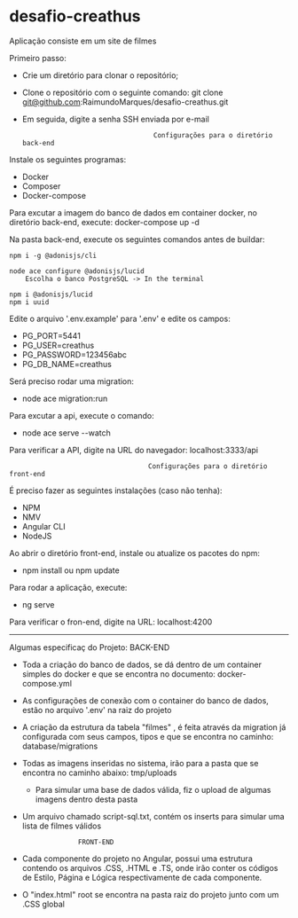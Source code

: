 # desafio-creathus
Aplicação consiste em um site de filmes

Primeiro passo:
- Crie um diretório para clonar o repositório;
- Clone o repositório com o seguinte comando:
	git clone git@github.com:RaimundoMarques/desafio-creathus.git

- Em seguida, digite a senha SSH enviada por e-mail

                                       Configurações para o diretório back-end

Instale os seguintes programas:
- Docker
- Composer
- Docker-compose

Para excutar a imagem do banco de dados em container docker, no diretório back-end, execute: 
	docker-compose up -d

Na pasta back-end, execute os seguintes comandos antes de buildar:

	npm i -g @adonisjs/cli
	
	node ace configure @adonisjs/lucid
		Escolha o banco PostgreSQL -> In the terminal
		
	npm i @adonisjs/lucid
	npm i uuid
Edite o arquivo '.env.example' para '.env' e edite os campos:
- PG_PORT=5441
- PG_USER=creathus
- PG_PASSWORD=123456abc
- PG_DB_NAME=creathus
	
Será preciso rodar uma migration:
- node ace migration:run

Para excutar a api, execute o comando:
- node ace serve --watch

Para verificar a API, digite na URL do navegador: localhost:3333/api


                                       Configurações para o diretório front-end

É preciso fazer as seguintes instalações (caso não tenha):

- NPM
- NMV
- Angular CLI
- NodeJS

Ao abrir o diretório front-end, instale ou atualize os pacotes do npm:
- npm install ou npm update

Para rodar a aplicação, execute:
- ng serve
 
Para verificar o fron-end, digite na URL: localhost:4200
******************************************************************************

Algumas especificaç do Projeto:
					BACK-END
					
- Toda a criação do banco de dados, se dá dentro de um container simples do docker e que se encontra no documento:
	docker-compose.yml

- As configurações de conexão com o container do banco de dados, estão no arquivo '.env' na raiz do projeto

- A criação da estrutura da tabela "filmes" , é feita através da migration já configurada com seus campos, tipos e que se encontra no caminho: 
	database/migrations

- Todas as imagens inseridas no sistema, irão para a pasta que se encontra no caminho abaixo:
	tmp/uploads
	- Para simular uma base de dados válida, fiz o upload de algumas imagens dentro desta pasta

- Um arquivo chamado script-sql.txt, contém os inserts para simular uma lista de filmes válidos

					FRONT-END
					
- Cada componente do projeto no Angular, possui uma estrutura contendo os arquivos .CSS, .HTML e .TS, onde irão conter os códigos de Estilo, Página e Lógica respectivamente de cada componente.

- O "index.html" root se encontra na pasta raiz do projeto junto com um .CSS global


	

	
	
	
